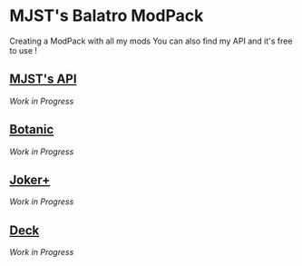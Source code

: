 # MJST's Balatro ModPack
Creating a ModPack with all my mods
You can also find my API and it's free to use !

## [MJST's API]()
*Work in Progress*

## [Botanic]()
*Work in Progress*

## [Joker+]()
*Work in Progress*

## [Deck]()
*Work in Progress*
